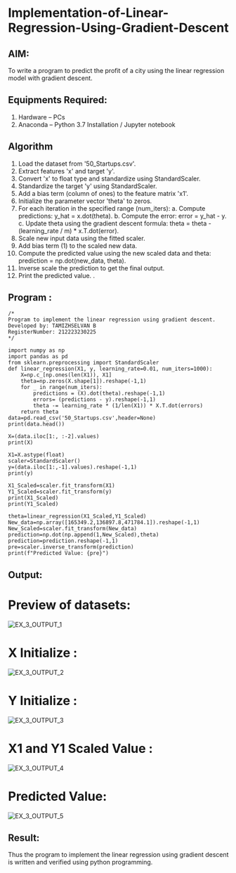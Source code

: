 # Implementation-of-Linear-Regression-Using-Gradient-Descent

## AIM:
To write a program to predict the profit of a city using the linear regression model with gradient descent.

## Equipments Required:
1. Hardware – PCs
2. Anaconda – Python 3.7 Installation / Jupyter notebook

## Algorithm

1. Load the dataset from '50_Startups.csv'.
2. Extract features 'x' and target 'y'.
3. Convert 'x' to float type and standardize using StandardScaler.
4. Standardize the target 'y' using StandardScaler.
5. Add a bias term (column of ones) to the feature matrix 'x1'.
6. Initialize the parameter vector 'theta' to zeros.
7. For each iteration in the specified range (num_iters): a. Compute predictions: y_hat = x.dot(theta). b. Compute the error: error = y_hat - y. c. Update theta using the gradient descent formula: theta = theta - (learning_rate / m) * x.T.dot(error).
8. Scale new input data using the fitted scaler.
9. Add bias term (1) to the scaled new data.
10. Compute the predicted value using the new scaled data and theta: prediction = np.dot(new_data, theta).
11. Inverse scale the prediction to get the final output.
12. Print the predicted value. .

## Program :
```
/*
Program to implement the linear regression using gradient descent.
Developed by: TAMIZHSELVAN B
RegisterNumber: 212223230225  
*/
```

```
import numpy as np
import pandas as pd
from sklearn.preprocessing import StandardScaler
def linear_regression(X1, y, learning_rate=0.01, num_iters=1000):
    X=np.c_[np.ones(len(X1)), X1]
    theta=np.zeros(X.shape[1]).reshape(-1,1)
    for _ in range(num_iters):
        predictions = (X).dot(theta).reshape(-1,1)
        errors= (predictions - y).reshape(-1,1)
        theta -= learning_rate * (1/len(X1)) * X.T.dot(errors)
    return theta
data=pd.read_csv('50_Startups.csv',header=None)
print(data.head())

X=(data.iloc[1:, :-2].values)
print(X)

X1=X.astype(float)
scaler=StandardScaler()
y=(data.iloc[1:,-1].values).reshape(-1,1)
print(y)

X1_Scaled=scaler.fit_transform(X1)
Y1_Scaled=scaler.fit_transform(y)
print(X1_Scaled)
print(Y1_Scaled)

theta=linear_regression(X1_Scaled,Y1_Scaled)
New_data=np.array([165349.2,136897.8,471784.1]).reshape(-1,1)
New_Scaled=scaler.fit_transform(New_data)
prediction=np.dot(np.append(1,New_Scaled),theta)
prediction=prediction.reshape(-1,1)
pre=scaler.inverse_transform(prediction)
print(f"Predicted Value: {pre}")
```


## Output:

# Preview of datasets:

![EX_3_OUTPUT_1](https://github.com/user-attachments/assets/d7c60ba1-d1ca-4bd5-8c8f-20a4c8197c04)

# X Initialize : 
![EX_3_OUTPUT_2](https://github.com/user-attachments/assets/c3f0e889-d85f-4c3a-a5be-3dbb40fef4a0)

# Y Initialize : 
![EX_3_OUTPUT_3](https://github.com/user-attachments/assets/b0d56d73-fee0-43de-91b5-3cda26dfbfeb)

# X1 and Y1 Scaled Value :

![EX_3_OUTPUT_4](https://github.com/user-attachments/assets/0ff04bae-1e4f-441f-9831-dd0c0be00c91)

# Predicted Value:

![EX_3_OUTPUT_5](https://github.com/user-attachments/assets/a0db1dd1-c038-4412-a191-78942f67b1d9)


## Result:
Thus the program to implement the linear regression using gradient descent is written and verified using python programming.
